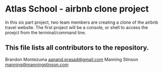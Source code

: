 # Atlas School - airbnb clone project
In this six part project, two team members are creating a clone of the airbnb travel website. The first project will be a console, or shell to access the proejct from the terminal/command line. 

## This file lists all contributors to the repository.
Brandon Montezuma <aanand.prasad@gmail.com>
Manning Stinson <manning@manningstinson.com>
